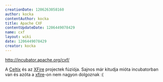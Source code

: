 ```yaml
---
creationDate: 1206263058160 
author: kocka 
contentAuthor: kocka 
title: Apache CXF 
contentUpdateDate: 1206449078429 
name: cxf 
layout: wiki 
date: 1206449078429 
creator: kocka 
---
```

http://incubator.apache.org/cxf/

A [Celtix](celtix.html) és az [XFire](xfire.html) projectek fúziója. Sajnos már kitudja mióta incubatorban van és azóta a [xfire](xfire.html)-on nem nagyon dolgoznak :(


